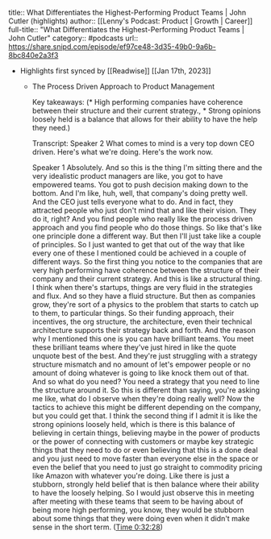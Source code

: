 title:: What Differentiates the Highest-Performing Product Teams | John Cutler (highlights)
author:: [[Lenny's Podcast: Product | Growth | Career]]
full-title:: "What Differentiates the Highest-Performing Product Teams | John Cutler"
category:: #podcasts
url:: https://share.snipd.com/episode/ef97ce48-3d35-49b0-9a6b-8bc840e2a3f3

- Highlights first synced by [[Readwise]] [[Jan 17th, 2023]]
	- The Process Driven Approach to Product Management
	  
	  Key takeaways:
	  (* High performing companies have coherence between their structure and their current strategy., * Strong opinions loosely held is a balance that allows for their ability to have the help they need.)
	  
	  Transcript:
	  Speaker 2
	  What comes to mind is a very top down CEO driven. Here's what we're doing. Here's the work now.
	  
	  Speaker 1
	  Absolutely. And so this is the thing I'm sitting there and the very idealistic product managers are like, you got to have empowered teams. You got to push decision making down to the bottom. And I'm like, huh, well, that company's doing pretty well. And the CEO just tells everyone what to do. And in fact, they attracted people who just don't mind that and like their vision. They do it, right? And you find people who really like the process driven approach and you find people who do those things. So like that's like one principle done a different way. But then I'll just take like a couple of principles. So I just wanted to get that out of the way that like every one of these I mentioned could be achieved in a couple of different ways. So the first thing you notice to the companies that are very high performing have coherence between the structure of their company and their current strategy. And this is like a structural thing. I think when there's startups, things are very fluid in the strategies and flux. And so they have a fluid structure. But then as companies grow, they're sort of a physics to the problem that starts to catch up to them, to particular things. So their funding approach, their incentives, the org structure, the architecture, even their technical architecture supports their strategy back and forth. And the reason why I mentioned this one is you can have brilliant teams. You meet these brilliant teams where they've just hired in like the quote unquote best of the best. And they're just struggling with a strategy structure mismatch and no amount of let's empower people or no amount of doing whatever is going to like knock them out of that. And so what do you need? You need a strategy that you need to line the structure around it. So this is different than saying, you're asking me like, what do I observe when they're doing really well? Now the tactics to achieve this might be different depending on the company, but you could get that. I think the second thing if I admit it is like the strong opinions loosely held, which is there is this balance of believing in certain things, believing maybe in the power of products or the power of connecting with customers or maybe key strategic things that they need to do or even believing that this is a done deal and you just need to move faster than everyone else in the space or even the belief that you need to just go straight to commodity pricing like Amazon with whatever you're doing. Like there is just a stubborn, strongly held belief that is then balance where their ability to have the loosely helping. So I would just observe this in meeting after meeting with these teams that seem to be having about of being more high performing, you know, they would be stubborn about some things that they were doing even when it didn't make sense in the short term. ([Time 0:32:28](https://share.snipd.com/snip/6f2bc552-4808-4317-81c0-bc21df4af327))
